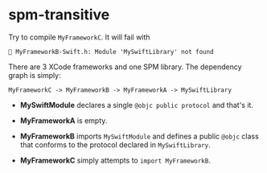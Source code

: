 # spm-transitive

Try to compile `MyFrameworkC`.  It will fail with

    🛑 MyFrameworkB-Swift.h: Module 'MySwiftLibrary' not found

There are 3 XCode frameworks and one SPM library.  The dependency graph is simply:

    MyFrameworkC -> MyFrameworkB -> MyFrameworkA -> MySwiftLibrary

- **MySwiftModule** declares a single  `@objc public protocol` and that's it.

- **MyFrameworkA** is empty.

- **MyFrameworkB** imports `MySwiftModule` and defines a public `@objc` class that conforms to the protocol declared in `MySwiftLibrary`.

- **MyFrameworkC** simply attempts to `import MyFrameworkB`.
